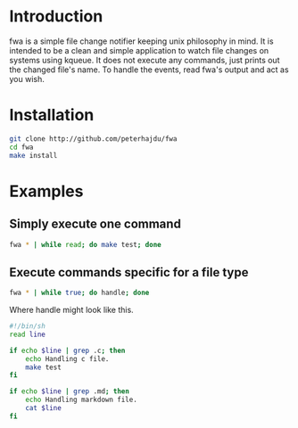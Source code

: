 # Introduction

fwa is a simple file change notifier keeping unix philosophy in mind.
It is intended to be a clean and simple application to watch file changes on
systems using kqueue.
It does not execute any commands, just prints out the changed file's name.
To handle the events, read fwa's output and act as you wish.

# Installation

```sh
git clone http://github.com/peterhajdu/fwa
cd fwa
make install
```

# Examples

## Simply execute one command

```sh
fwa * | while read; do make test; done
```

## Execute commands specific for a file type

```sh
fwa * | while true; do handle; done
```

Where handle might look like this.

```bash
#!/bin/sh
read line

if echo $line | grep .c; then
	echo Handling c file.
	make test
fi

if echo $line | grep .md; then
	echo Handling markdown file.
	cat $line
fi
```

